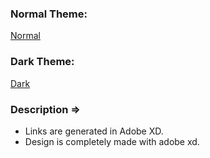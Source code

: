 ### Normal Theme: 
<a href="https://xd.adobe.com/view/23d25a1d-d4a9-43b9-a2ce-52cc69175a5d-7681/">Normal</a>

### Dark Theme: 
<a href="https://xd.adobe.com/view/b439474d-4fbe-415f-b766-d6d77cbdef98-e16a/">Dark</a>


### Description => 
- Links are generated in Adobe XD. 
- Design is completely made with adobe xd.